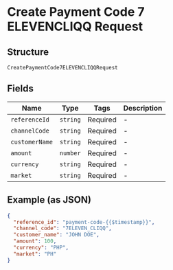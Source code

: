 
# Create Payment Code 7 ELEVENCLIQQ Request

## Structure

`CreatePaymentCode7ELEVENCLIQQRequest`

## Fields

| Name | Type | Tags | Description |
|  --- | --- | --- | --- |
| `referenceId` | `string` | Required | - |
| `channelCode` | `string` | Required | - |
| `customerName` | `string` | Required | - |
| `amount` | `number` | Required | - |
| `currency` | `string` | Required | - |
| `market` | `string` | Required | - |

## Example (as JSON)

```json
{
  "reference_id": "payment-code-{{$timestamp}}",
  "channel_code": "7ELEVEN_CLIQQ",
  "customer_name": "JOHN DOE",
  "amount": 100,
  "currency": "PHP",
  "market": "PH"
}
```

